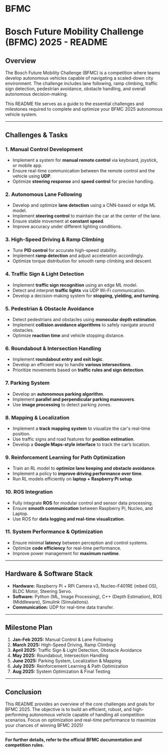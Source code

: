 # BFMC
# Bosch Future Mobility Challenge (BFMC) 2025 - README

## Overview
The Bosch Future Mobility Challenge (BFMC) is a competition where teams develop autonomous vehicles capable of navigating a scaled-down city environment. The challenge includes lane following, ramp climbing, traffic sign detection, pedestrian avoidance, obstacle handling, and overall autonomous decision-making.

This README file serves as a guide to the essential challenges and milestones required to complete and optimize your BFMC 2025 autonomous vehicle system.

---

## **Challenges & Tasks**

### **1. Manual Control Development**
- Implement a system for **manual remote control** via keyboard, joystick, or mobile app.
- Ensure real-time communication between the remote control and the vehicle using **UDP**.
- Optimize **steering response** and **speed control** for precise handling.

### **2. Autonomous Lane Following**
- Develop and optimize **lane detection** using a CNN-based or edge ML model.
- Implement **steering control** to maintain the car at the center of the lane.
- Ensure stable movement at **constant speed**.
- Improve accuracy under different lighting conditions.

### **3. High-Speed Driving & Ramp Climbing**
- Tune **PID control** for accurate high-speed stability.
- Implement **ramp detection** and adjust acceleration accordingly.
- Optimize torque distribution for smooth ramp climbing and descent.

### **4. Traffic Sign & Light Detection**
- Implement **traffic sign recognition** using an edge ML model.
- Detect and interpret **traffic lights** via UDP Wi-Fi communication.
- Develop a decision-making system for **stopping, yielding, and turning**.

### **5. Pedestrian & Obstacle Avoidance**
- Detect pedestrians and obstacles using **monocular depth estimation**.
- Implement **collision avoidance algorithms** to safely navigate around obstacles.
- Optimize **reaction time** and vehicle stopping distance.

### **6. Roundabout & Intersection Handling**
- Implement **roundabout entry and exit logic**.
- Develop an efficient way to handle **various intersections**.
- Prioritize movements based on **traffic rules and sign detection**.

### **7. Parking System**
- Develop an **autonomous parking algorithm**.
- Implement **parallel and perpendicular parking maneuvers**.
- Use **image processing** to detect parking zones.

### **8. Mapping & Localization**
- Implement a **track mapping system** to visualize the car's real-time position.
- Use traffic signs and road features for **position estimation**.
- Develop a **Google Maps-style interface** to track the car’s location.

### **9. Reinforcement Learning for Path Optimization**
- Train an RL model to **optimize lane keeping and obstacle avoidance**.
- Implement a policy to **improve driving performance over time**.
- Run RL models efficiently on **laptop + Raspberry Pi setup**.

### **10. ROS Integration**
- Fully integrate **ROS** for modular control and sensor data processing.
- Ensure **smooth communication** between Raspberry Pi, Nucleo, and Laptop.
- Use ROS for **data logging and real-time visualization**.

### **11. System Performance & Optimization**
- Ensure minimal **latency** between perception and control systems.
- Optimize **code efficiency** for real-time performance.
- Improve power management for **maximum runtime**.

---

## **Hardware & Software Stack**
- **Hardware:** Raspberry Pi + RPi Camera v3, Nucleo-F401RE (mbed OS), BLDC Motor, Steering Servo.
- **Software:** Python (ML, Image Processing), C++ (Depth Estimation), ROS (Middleware), Simulink (Simulations).
- **Communication:** UDP for real-time data transfer.

---

## **Milestone Plan**
1. **Jan-Feb 2025:** Manual Control & Lane Following
2. **March 2025:** High-Speed Driving, Ramp Climbing
3. **April 2025:** Traffic Sign & Light Detection, Obstacle Avoidance
4. **May 2025:** Roundabout, Intersection Handling
5. **June 2025:** Parking System, Localization & Mapping
6. **July 2025:** Reinforcement Learning & Path Optimization
7. **Aug 2025:** System Optimization & Final Testing

---

## **Conclusion**
This README provides an overview of the core challenges and goals for BFMC 2025. The objective is to build an efficient, robust, and high-performing autonomous vehicle capable of handling all competition scenarios. Focus on optimization and real-time performance to maximize your chances of winning BFMC 2025!

---

**For further details, refer to the official BFMC documentation and competition rules.**

